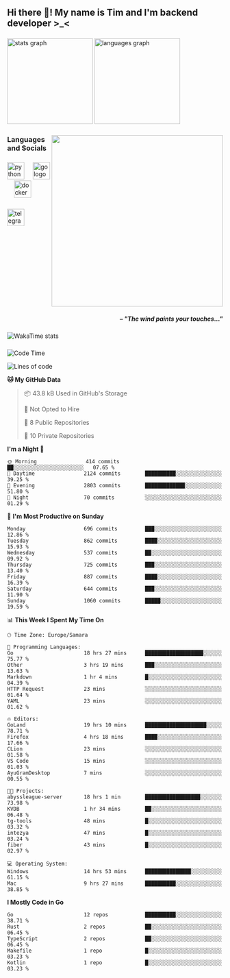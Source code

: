 <h2 align="left">Hi there 👋! My name is Tim and I'm backend developer >_<</h2>

###

<div align="left">
  <img src="https://github-readme-stats-qilm.vercel.app/api?username=intezya&hide_title=false&hide_rank=false&show_icons=true&include_all_commits=true&count_private=true&disable_animations=false&theme=tokyonight&locale=en&hide_border=true&order=1&show=prs_merged&hide=issues" height="200" alt="stats graph"  />
  <img src="https://github-readme-stats-qilm.vercel.app/api/top-langs?username=intezya&locale=en&hide_title=false&layout=donut&langs_count=5&theme=tokyonight&hide_border=true&order=2&exclude_repo=github-readme-stats&hide=mako" height="200" alt="languages graph"  />
</div>

###

<img align="right" height="400" src="https://i.pinimg.com/736x/99/d9/d9/99d9d9ecd844a351ae877f4df30d82ab.jpg"  />

###

<h3 align="left">Languages and Socials</h3>

###

<div align="left">
  <img src="https://cdn.jsdelivr.net/gh/devicons/devicon/icons/python/python-original.svg" height="40" alt="python logo"  />
  <img width="12" />
  <img src="https://cdn.simpleicons.org/go/00ADD8" height="40" alt="go logo"  />
  <img width="12" />
  <img src="https://cdn.jsdelivr.net/gh/devicons/devicon/icons/docker/docker-original.svg" height="40" alt="docker logo"  />
</div>

###

<div align="left">
  <a href="https://t.me/lezviesput">
    <img src="https://img.shields.io/static/v1?message=Telegram&logo=telegram&label=&color=2CA5E0&logoColor=white&labelColor=&style=for-the-badge" height="40" alt="telegram logo"  />
  </a>
</div>

###

<br clear="both">

<h5 align="right">– "The wind paints your touches..."</h5>

###

<picture>
	<source
		srcset="https://github-readme-stats-qilm.vercel.app/api/wakatime?username=intezya&theme=tokyonight&layout=compact&hide_border=true"
		media="(prefers-color-scheme: dark)%2C (prefers-color-scheme: no-preference)"
	/>
	<img alt="WakaTime stats" src="https://github-readme-stats-qilm.vercel.app/api/wakatime?username=intezya&theme=tokyonight&layout=compact&hide_border=true&"/>
</picture>

###

<!--START_SECTION:waka-->
![Code Time](http://img.shields.io/badge/Code%20Time-185%20hrs%206%20mins-blue)

![Lines of code](https://img.shields.io/badge/From%20Hello%20World%20I%27ve%20Written-664.7%20thousand%20lines%20of%20code-blue)

**🐱 My GitHub Data** 

> 📦 43.8 kB Used in GitHub's Storage 
 > 
> 🚫 Not Opted to Hire
 > 
> 📜 8 Public Repositories 
 > 
> 🔑 10 Private Repositories 
 > 
**I'm a Night 🦉** 

```text
🌞 Morning                414 commits         ██░░░░░░░░░░░░░░░░░░░░░░░   07.65 % 
🌆 Daytime                2124 commits        ██████████░░░░░░░░░░░░░░░   39.25 % 
🌃 Evening                2803 commits        █████████████░░░░░░░░░░░░   51.80 % 
🌙 Night                  70 commits          ░░░░░░░░░░░░░░░░░░░░░░░░░   01.29 % 
```
📅 **I'm Most Productive on Sunday** 

```text
Monday                   696 commits         ███░░░░░░░░░░░░░░░░░░░░░░   12.86 % 
Tuesday                  862 commits         ████░░░░░░░░░░░░░░░░░░░░░   15.93 % 
Wednesday                537 commits         ██░░░░░░░░░░░░░░░░░░░░░░░   09.92 % 
Thursday                 725 commits         ███░░░░░░░░░░░░░░░░░░░░░░   13.40 % 
Friday                   887 commits         ████░░░░░░░░░░░░░░░░░░░░░   16.39 % 
Saturday                 644 commits         ███░░░░░░░░░░░░░░░░░░░░░░   11.90 % 
Sunday                   1060 commits        █████░░░░░░░░░░░░░░░░░░░░   19.59 % 
```


📊 **This Week I Spent My Time On** 

```text
🕑︎ Time Zone: Europe/Samara

💬 Programming Languages: 
Go                       18 hrs 27 mins      ███████████████████░░░░░░   75.77 % 
Other                    3 hrs 19 mins       ███░░░░░░░░░░░░░░░░░░░░░░   13.63 % 
Markdown                 1 hr 4 mins         █░░░░░░░░░░░░░░░░░░░░░░░░   04.39 % 
HTTP Request             23 mins             ░░░░░░░░░░░░░░░░░░░░░░░░░   01.64 % 
YAML                     23 mins             ░░░░░░░░░░░░░░░░░░░░░░░░░   01.62 % 

🔥 Editors: 
GoLand                   19 hrs 10 mins      ████████████████████░░░░░   78.71 % 
Firefox                  4 hrs 18 mins       ████░░░░░░░░░░░░░░░░░░░░░   17.66 % 
CLion                    23 mins             ░░░░░░░░░░░░░░░░░░░░░░░░░   01.58 % 
VS Code                  15 mins             ░░░░░░░░░░░░░░░░░░░░░░░░░   01.03 % 
AyuGramDesktop           7 mins              ░░░░░░░░░░░░░░░░░░░░░░░░░   00.55 % 

🐱‍💻 Projects: 
abyssleague-server       18 hrs 1 min        ██████████████████░░░░░░░   73.98 % 
KVDB                     1 hr 34 mins        ██░░░░░░░░░░░░░░░░░░░░░░░   06.48 % 
tg-tools                 48 mins             █░░░░░░░░░░░░░░░░░░░░░░░░   03.32 % 
intezya                  47 mins             █░░░░░░░░░░░░░░░░░░░░░░░░   03.24 % 
fiber                    43 mins             █░░░░░░░░░░░░░░░░░░░░░░░░   02.97 % 

💻 Operating System: 
Windows                  14 hrs 53 mins      ███████████████░░░░░░░░░░   61.15 % 
Mac                      9 hrs 27 mins       ██████████░░░░░░░░░░░░░░░   38.85 % 
```

**I Mostly Code in Go** 

```text
Go                       12 repos            ██████████░░░░░░░░░░░░░░░   38.71 % 
Rust                     2 repos             ██░░░░░░░░░░░░░░░░░░░░░░░   06.45 % 
TypeScript               2 repos             ██░░░░░░░░░░░░░░░░░░░░░░░   06.45 % 
Makefile                 1 repo              █░░░░░░░░░░░░░░░░░░░░░░░░   03.23 % 
Kotlin                   1 repo              █░░░░░░░░░░░░░░░░░░░░░░░░   03.23 % 
```




<!--END_SECTION:waka-->
